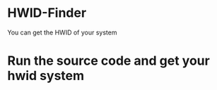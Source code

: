 # HWID-Finder
You can get the HWID of your system


# Run the source code and get your hwid system 
